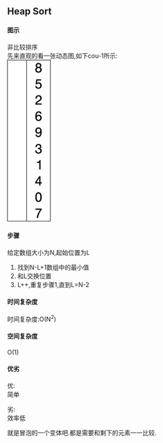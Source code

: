 ## Heap Sort
 
#### 图示
 非比较排序<br/>
 先来直观的看一张动态图,如下cou-1所示:<br/>
  ![cou-1](/res/selection-sort-animation.gif)
#### 步骤
给定数组大小为N,起始位置为L
1. 找到N-L+1数组中的最小值
2. 和L交换位置
3. L++,重复步骤1,直到L=N-2
#### 时间复杂度
时间复杂度:O(N<sup>2</sup>)
#### 空间复杂度
 O(1)
#### 优劣
优:<br/>
简单

劣:<br/>
效率低

就是冒泡的一个变体吧.都是需要和剩下的元素一一比较.
 
 
 
 
 
 
 
 
 
 
 
 
 